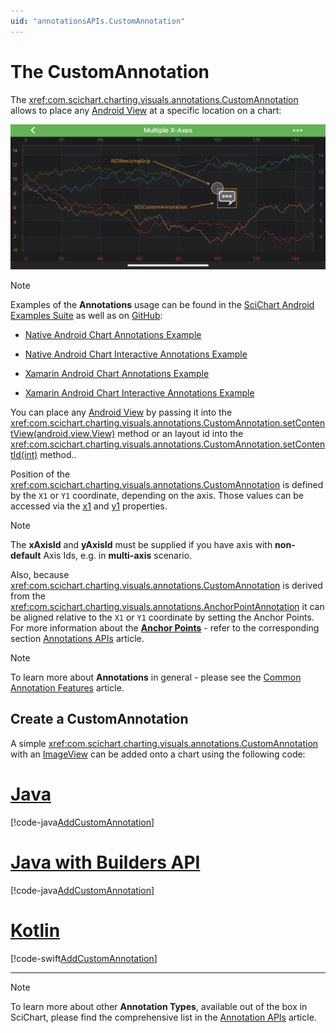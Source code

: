 ```yaml
---
uid: "annotationsAPIs.CustomAnnotation"
---
```


# The CustomAnnotation
The <xref:com.scichart.charting.visuals.annotations.CustomAnnotation> allows to place any [Android View](https://developer.android.com/reference/android/view/View) at a specific location on a chart:

![Custom Annotation](images/custom-annotation.png)

> [!NOTE]
> Examples of the **Annotations** usage can be found in the [SciChart Android Examples Suite](https://www.scichart.com/examples/Android-chart/) as well as on [GitHub](https://github.com/ABTSoftware/SciChart.Android.Examples):
> - [Native Android Chart Annotations Example](https://www.scichart.com/example/android-chart-annotations-example/)
> - [Native Android Chart Interactive Annotations Example](https://www.scichart.com/example/android-chart-interaction-with-annotations-example/)
>
> - [Xamarin Android Chart Annotations Example](https://www.scichart.com/example/xamarin-chart-annotations-example/)
> - [Xamarin Android Chart Interactive Annotations Example](https://www.scichart.com/example/xamarin-chart-interaction-with-annotations-example/)

You can place any [Android View](https://developer.android.com/reference/android/view/View) by passing it into the <xref:com.scichart.charting.visuals.annotations.CustomAnnotation.setContentView(android.view.View)> method or an layout id into the <xref:com.scichart.charting.visuals.annotations.CustomAnnotation.setContentId(int)> method..

Position of the <xref:com.scichart.charting.visuals.annotations.CustomAnnotation> is defined by the `X1` or `Y1` coordinate, depending on the axis. 
Those values can be accessed via the [x1](xref:com.scichart.charting.visuals.annotations.IAnnotation.setX1(java.lang.Comparable)) and [y1](xref:com.scichart.charting.visuals.annotations.IAnnotation.setY1(java.lang.Comparable)) properties.

> [!NOTE]
> The **xAxisId** and **yAxisId** must be supplied if you have axis with **non-default** Axis Ids, e.g. in **multi-axis** scenario.

Also, because <xref:com.scichart.charting.visuals.annotations.CustomAnnotation> is derived from the <xref:com.scichart.charting.visuals.annotations.AnchorPointAnnotation> it can be aligned relative to the `X1` or `Y1` coordinate by setting the Anchor Points. For more information about the **[Anchor Points](xref:annotationsAPIs.AnnotationsAPIs#annotation-alignment-anchor-points)** - refer to the corresponding section [Annotations APIs](xref:annotationsAPIs.AnnotationsAPIs) article.

> [!NOTE]
> To learn more about **Annotations** in general - please see the [Common Annotation Features](xref:annotationsAPIs.AnnotationsAPIs#common-annotations-features) article.

## Create a CustomAnnotation
A simple <xref:com.scichart.charting.visuals.annotations.CustomAnnotation> with an [ImageView](https://developer.android.com/reference/android/widget/ImageView) can be added onto a chart using the following code:

# [Java](#tab/java)
[!code-java[AddCustomAnnotation](../../../samples/sandbox/app/src/main/java/com/scichart/docsandbox/examples/java/annotationsAPIs/CustomAnnotationFragment.java#AddCustomAnnotation)]
# [Java with Builders API](#tab/javaBuilder)
[!code-java[AddCustomAnnotation](../../../samples/sandbox/app/src/main/java/com/scichart/docsandbox/examples/javaBuilder/annotationsAPIs/CustomAnnotationFragment.java#AddCustomAnnotation)]
# [Kotlin](#tab/kotlin)
[!code-swift[AddCustomAnnotation](../../../samples/sandbox/app/src/main/java/com/scichart/docsandbox/examples/kotlin/annotationsAPIs/CustomAnnotationFragment.kt#AddCustomAnnotation)]
***

> [!NOTE]
> To learn more about other **Annotation Types**, available out of the box in SciChart, please find the comprehensive list in the [Annotation APIs](xref:annotationsAPIs.AnnotationsAPIs) article.